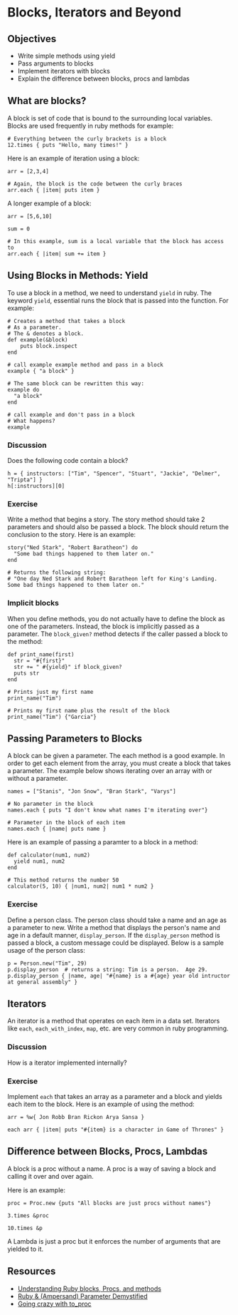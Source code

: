 # Blocks, Iterators and Beyond

## Objectives

* Write simple methods using yield
* Pass arguments to blocks
* Implement iterators with blocks
* Explain the difference between blocks, procs and lambdas

## What are blocks?

A block is set of code that is bound to the surrounding local variables.  Blocks are used frequently in ruby methods for example:

```
# Everything between the curly brackets is a block
12.times { puts "Hello, many times!" }
```

Here is an example of iteration using a block:

```
arr = [2,3,4]

# Again, the block is the code between the curly braces
arr.each { |item| puts item } 
```

A longer example of a block:

```
arr = [5,6,10]

sum = 0

# In this example, sum is a local variable that the block has access to
arr.each { |item| sum += item }
```

## Using Blocks in Methods: Yield

To use a block in a method, we need to understand ```yield``` in ruby.  The keyword ```yield```, essential runs the block that is passed into the function.  For example:

```
# Creates a method that takes a block
# As a parameter.
# The & denotes a block.
def example(&block)
	puts block.inspect
end

# call example example method and pass in a block
example { "a block" }

# The same block can be rewritten this way:
example do
  "a block"
end

# call example and don't pass in a block
# What happens?
example

```

### Discussion

Does the following code contain a block?

```
h = { instructors: ["Tim", "Spencer", "Stuart", "Jackie", "Delmer", "Tripta"] }
h[:instructors][0]
```

### Exercise

Write a method that begins a story.  The story method should take 2 parameters and should also be passed a block.  The block should return the conclusion to the story.  Here is an example:

```
story("Ned Stark", "Robert Baratheon") do
  "Some bad things happened to them later on."
end

# Returns the following string: 
# "One day Ned Stark and Robert Baratheon left for King's Landing.  Some bad things happened to them later on."

```

### Implicit blocks

When you define methods, you do not actually have to define the block as one of the parameters.  Instead, the block is implicitly passed as a parameter.  The ```block_given?``` method detects if the caller passed a block to the method:

```
def print_name(first)
  str = "#{first}"
  str += " #{yield}" if block_given?
  puts str
end

# Prints just my first name
print_name("Tim")

# Prints my first name plus the result of the block
print_name("Tim") {"Garcia"}
```

## Passing Parameters to Blocks

A block can be given a parameter.  The each method is a good example.  In order to get each element from the array, you must create a block that takes a parameter.  The example below shows iterating over an array with or without a parameter.

```
names = ["Stanis", "Jon Snow", "Bran Stark", "Varys"]

# No parameter in the block
names.each { puts "I don't know what names I'm iterating over"}

# Parameter in the block of each item
names.each { |name| puts name }
```


Here is an example of passing a paramter to a block in a method:

```
def calculator(num1, num2)
  yield num1, num2
end

# This method returns the number 50
calculator(5, 10) { |num1, num2| num1 * num2 }
```

### Exercise

Define a person class.  The person class should take a name and an age as a parameter to new.  Write a method that displays the person's name and age in a default manner, ```display_person```.  If the ```display_person``` method is passed a block, a custom message could be displayed.  Below is a sample usage of the person class:

```
p = Person.new("Tim", 29)
p.display_person  # returns a string: Tim is a person.  Age 29.
p.display_person { |name, age| "#{name} is a #{age} year old intructor at general assembly" }
```

## Iterators

An iterator is a method that operates on each item in a data set.  Iterators like ```each```, ```each_with_index```, ```map```, etc. are very common in ruby programming.

### Discussion

How is a iterator implemented internally?

### Exercise

Implement ```each``` that takes an array as a parameter and a block and yields each item to the block.  Here is an example of using the method:

```
arr = %w{ Jon Robb Bran Rickon Arya Sansa }

each arr { |item| puts "#{item} is a character in Game of Thrones" }
```

## Difference between Blocks, Procs, Lambdas

A block is a proc without a name.  A proc is a way of saving a block and calling it over and over again.

Here is an example:

```
proc = Proc.new {puts "All blocks are just procs without names"}

3.times &proc

10.times &p

```

A Lambda is just a proc but it enforces the number of arguments that are yielded to it.


## Resources

* [Understanding Ruby blocks, Procs, and methods](http://eli.thegreenplace.net/2006/04/18/understanding-ruby-blocks-procs-and-methods/)
* [Ruby & (Ampersand) Parameter Demystified](http://www.skorks.com/2013/04/ruby-ampersand-parameter-demystified/)
* [Going crazy with to_proc](http://iain.nl/going-crazy-with-to_proc)